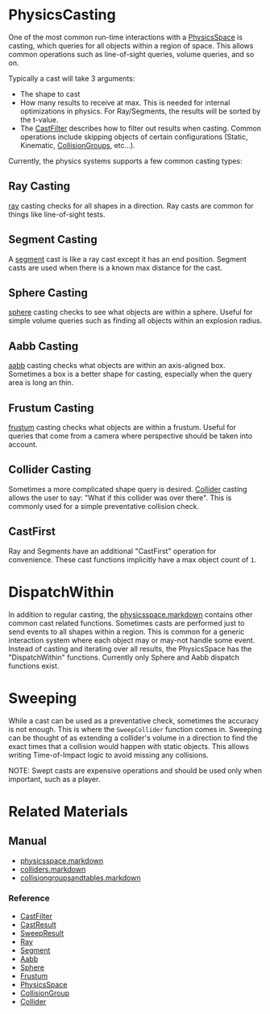 # PhysicsCasting

One of the most common run-time interactions with a [PhysicsSpace](https://plasmaengine.github.io/PlasmaDocs/Plasma1/Editor/physics/physicsspace.markdown) is casting, which queries for all objects within a region of space. This allows common operations such as line-of-sight queries, volume queries, and so on.

Typically a cast will take 3 arguments:
  - The shape to cast
  - How many results to receive at max. This is needed for internal optimizations in physics. For Ray/Segments, the results will be sorted by the t-value.
  - The [CastFilter](https://plasmaengine.github.io/PlasmaDocs/Plasma1/C++/code_reference/class_reference/castfilter.markdown) describes how to filter out results when casting. Common operations include skipping objects of certain configurations (Static, Kinematic, [CollisionGroups](https://plasmaengine.github.io/PlasmaDocs/Plasma1/Editor/physics/collisionoverview/collisiongroupsandtables.markdown), etc...).
  
Currently, the physics systems supports a few common casting types:

## Ray Casting

[ray](https://plasmaengine.github.io/PlasmaDocs/Plasma1/C++/code_reference/class_reference/ray.markdown) casting checks for all shapes in a direction. Ray casts are common for things like line-of-sight tests.

## Segment Casting

A [segment](https://plasmaengine.github.io/PlasmaDocs/Plasma1/C++/code_reference/class_reference/segment.markdown) cast is like a ray cast except it has an end position. Segment casts are used when there is a known max distance for the cast.

## Sphere Casting

[sphere](https://plasmaengine.github.io/PlasmaDocs/Plasma1/C++/code_reference/class_reference/sphere.markdown) casting checks to see what objects are within a sphere. Useful for simple volume queries such as finding all objects within an explosion radius.

## Aabb Casting

[aabb](https://plasmaengine.github.io/PlasmaDocs/Plasma1/C++/code_reference/class_reference/aabb.markdown) casting checks what objects are within an axis-aligned box. Sometimes a box is a better shape for casting, especially when the query area is long an thin.

## Frustum Casting

[frustum](https://plasmaengine.github.io/PlasmaDocs/Plasma1/C++/code_reference/class_reference/frustum.markdown) casting checks what objects are within a frustum. Useful for queries that come from a camera where perspective should be taken into account.

## Collider Casting

Sometimes a more complicated shape query is desired. [Collider](https://plasmaengine.github.io/PlasmaDocs/Plasma1/C++/code_reference/class_reference/collider.markdown) casting allows the user to say: "What if this collider was over there". This is commonly used for a simple preventative collision check.

## CastFirst

Ray and Segments have an additional "CastFirst" operation for convenience. These cast functions implicitly have a max object count of `1`.
  
# DispatchWithin

In addition to regular casting, the [physicsspace.markdown](https://plasmaengine.github.io/PlasmaDocs/Plasma1/Editor/physics/physicsspace.markdown) contains other common cast related functions. Sometimes casts are performed just to send events to all shapes within a region. This is common for a generic interaction system where each object may or may-not handle some event. Instead of casting and iterating over all results, the PhysicsSpace has the "DispatchWithin" functions. Currently only Sphere and Aabb dispatch functions exist.

# Sweeping

While a cast can be used as a preventative check, sometimes the accuracy is not enough. This is where the `SweepCollider` function comes in. Sweeping can be thought of as extending a collider's volume in a direction to find the exact times that a collision would happen with static objects. This allows writing Time-of-Impact logic to avoid missing any collisions.

NOTE: Swept casts are expensive operations and should be used only when important, such as a player.

# Related Materials
## Manual
- [physicsspace.markdown](https://plasmaengine.github.io/PlasmaDocs/Plasma1/Editor/physics/physicsspace.markdown)
- [colliders.markdown](https://plasmaengine.github.io/PlasmaDocs/Plasma1/Editor/physics/colliders.markdown)
- [collisiongroupsandtables.markdown](https://plasmaengine.github.io/PlasmaDocs/Plasma1/Editor/physics/collisionoverview/collisiongroupsandtables.markdown)
  
### Reference
- [CastFilter](https://plasmaengine.github.io/PlasmaDocs/Plasma1/C++/code_reference/class_reference/castfilter.markdown)
- [CastResult](https://plasmaengine.github.io/PlasmaDocs/Plasma1/C++/code_reference/class_reference/castresult.markdown)
- [SweepResult](https://plasmaengine.github.io/PlasmaDocs/Plasma1/C++/code_reference/class_reference/sweepresult.markdown)
- [Ray](https://plasmaengine.github.io/PlasmaDocs/Plasma1/C++/code_reference/class_reference/ray.markdown)
- [Segment](https://plasmaengine.github.io/PlasmaDocs/Plasma1/C++/code_reference/class_reference/segment.markdown)
- [Aabb](https://plasmaengine.github.io/PlasmaDocs/Plasma1/C++/code_reference/class_reference/aabb.markdown)
- [Sphere](https://plasmaengine.github.io/PlasmaDocs/Plasma1/C++/code_reference/class_reference/sphere.markdown)
- [Frustum](https://plasmaengine.github.io/PlasmaDocs/Plasma1/C++/code_reference/class_reference/frustum.markdown)
- [PhysicsSpace](https://plasmaengine.github.io/PlasmaDocs/Plasma1/C++/code_reference/class_reference/physicsspace.markdown)
- [CollisionGroup](https://plasmaengine.github.io/PlasmaDocs/Plasma1/C++/code_reference/class_reference/collisiongroup.markdown)
- [Collider](https://plasmaengine.github.io/PlasmaDocs/Plasma1/C++/code_reference/class_reference/collider.markdown) 